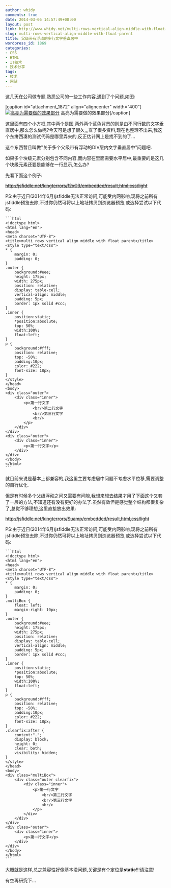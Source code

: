 ```yaml
---
author: whidy
comments: true
date: 2014-03-05 14:57:49+00:00
layout: post
link: http://www.whidy.net/multi-rows-vertical-align-middle-with-float-parent.html
slug: multi-rows-vertical-align-middle-with-float-parent
title: 父级带有浮动的多行文字垂直居中
wordpress_id: 1869
categories:
- CSS
- HTML
- IT技术
- 技术分享
tags:
- 技术
- 网站
---
```


这几天在公司做专题,熟悉公司的一些工作内容,遇到了个问题,如图:

[caption id="attachment_1872" align="aligncenter" width="400"][![高亮为需要做的效果部分](http://www.whidy.net/wp-content/uploads/2014/03/vaM-400x104.jpg)](http://www.whidy.net/wp-content/uploads/2014/03/vaM.jpg) 高亮为需要做的效果部分[/caption]

这里面有四个小方框,其中两个是图,两外两个蓝色背景的则是由不同行数的文字垂直居中,那么怎么做呢?今天可是想了很久,,,查了很多资料,现在也整理不出来,我这个东拼西凑的测试代码是哪里弄来的,反正估计网上是找不到的了...

这个东西暂且叫做"关于多个父级带有浮动的DIV层内文字垂直居中"问题吧.

如果多个块级元素分别包含不同内容,而内容在里面需要水平居中,最重要的是这几个块级元素还要是能够在一行显示,怎么办?

<!-- more -->

先看下面这个例子:

<del>http://jsfiddle.net/kingterrors/f2xC3/embedded/result,html,css/light</del>

PS:由于近日(2014年6月)jsfiddle无法正常访问,可能受内网影响,现将之前所有jsfiddle预览去除,不过你仍然可将以上地址拷贝到浏览器预览,或选择尝试以下代码:


    
    ```html
    <!doctype html>
    <html lang="en">
    <head>
    <meta charset="UTF-8">
    <title>multi rows vertical align middle with float parent</title>
    <style type="text/css">
    * {
        margin: 0;
        padding: 0;
    }
    .outer {
        background:#eee;
        height: 175px;
        width: 275px;
        position: relative;
        display: table-cell;
        vertical-align: middle;
        padding: 5px;
        border: 1px solid #ccc;
    }
    .inner {
        position:static;
        *position:absolute;
        top: 50%;
        width:100%;
        float:left;
    }
    p {
        background:#fff;
        position: relative;
        top: -50%;
        padding:10px;
        color: #222;
        font-size: 18px;
    }
    </style>
    </head>
    <body>
    <div class="outer">
        <div class="inner">
            <p>第一行文字
                <br/>第二行文字
                <br/>第三行文字
                <br/>
            </p>
        </div>
    </div>
    <div class="outer">
        <div class="inner">
            <p>第一行文字</p>
        </div>
    </div>
    </body>
    </html>
    ```



就目前来说是基本上都兼容的,我这里主要考虑居中问题不考虑水平位移,需要调整的自行优化.

但是有时候多个父级浮动之间又需要有间隙,我想来想去结果才用了下面这个又套了一层的方法,不知道还有没有更好的办法了.虽然有效但是感觉整个结构都很复杂了,总觉不够理想,这里直接放出效果:

<del>http://jsfiddle.net/kingterrors/Suamp/embedded/result,html,css/light</del>

PS:由于近日(2014年6月)jsfiddle无法正常访问,可能受内网影响,现将之前所有jsfiddle预览去除,不过你仍然可将以上地址拷贝到浏览器预览,或选择尝试以下代码:


    
    ```html
    <!doctype html>
    <html lang="en">
    <head>
    <meta charset="UTF-8">
    <title>multi rows vertical align middle with float parent</title>
    <style type="text/css">
    * {
        margin: 0;
        padding: 0;
    }
    .multiBox {
        float: left;
        margin-right: 10px;
    }
    .outer {
        background:#eee;
        height: 175px;
        width: 275px;
        position: relative;
        display: table-cell;
        vertical-align: middle;
        padding: 5px;
        border: 1px solid #ccc;
    }
    .inner {
        position:static;
        *position:absolute;
        top: 50%;
        width:100%;
        float:left;
    }
    p {
        background:#fff;
        position: relative;
        top: -50%;
        padding:10px;
        color: #222;
        font-size: 18px;
    }
    .clearfix:after {
        content:".";
        display: block;
        height: 0;
        clear: both;
        visibility: hidden;
    }
    </style>
    </head>
    <body>
    <div class="multiBox">
        <div class="outer clearfix">
            <div class="inner">
                <p>第一行文字
                    <br/>第二行文字
                    <br/>第三行文字
                    <br/>
                </p>
            </div>
        </div>
    </div>
    <div class="outer">
        <div class="inner">
            <p>第一行文字</p>
        </div>
    </div>
    </body>
    </html>
    ```



大概就是这样,总之兼容性好像基本没问题,关键是有个定位是**static**!!!请注意!

有空再研究下...
